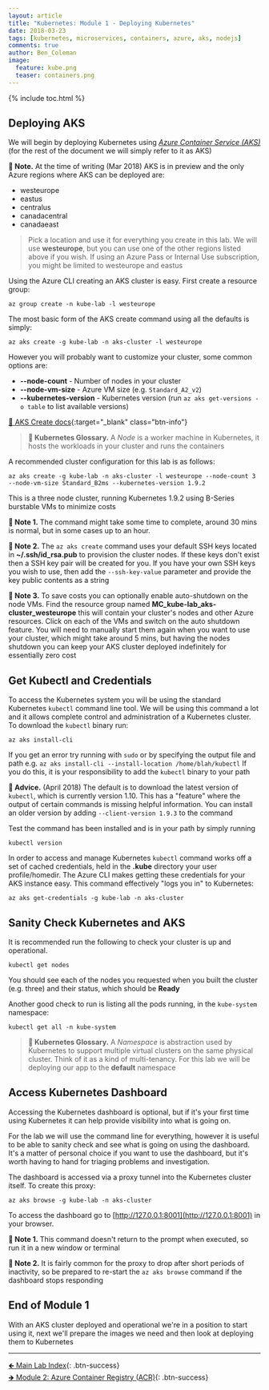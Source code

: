 ```yaml
---
layout: article
title: "Kubernetes: Module 1 - Deploying Kubernetes"
date: 2018-03-23
tags: [kubernetes, microservices, containers, azure, aks, nodejs]
comments: true
author: Ben_Coleman
image:
  feature: kube.png
  teaser: containers.png
---
```


{% include toc.html %}

## Deploying AKS
We will begin by deploying Kubernetes using [*Azure Container Service (AKS)*](https://azure.microsoft.com/en-us/services/container-service/) (for the rest of the document we will simply refer to it as AKS)

**💬 Note.** At the time of writing (Mar 2018) AKS is in preview and the only Azure regions where AKS can be deployed are: 
- westeurope
- eastus
- centralus
- canadacentral
- canadaeast  

> Pick a location and use it for everything you create in this lab. We will use **westeurope**, but you can use one of the other regions listed above if you wish. If using an Azure Pass or Internal Use subscription, you might be limited to westeurope and eastus

Using the Azure CLI creating an AKS cluster is easy. First create a resource group:
```
az group create -n kube-lab -l westeurope
```

The most basic form of the AKS create command using all the defaults is simply:
```
az aks create -g kube-lab -n aks-cluster -l westeurope
```

However you will probably want to customize your cluster, some common options are:
- **\-\-node-count** - Number of nodes in your cluster
- **\-\-node-vm-size** - Azure VM size (e.g. `Standard_A2_v2`)
- **\-\-kubernetes-version** - Kubernetes version (run `az aks get-versions -o table` to list available versions)

[📘 AKS Create docs](https://docs.microsoft.com/en-us/cli/azure/aks?view=azure-cli-latest#az-aks-create){:target="_blank" class="btn-info"}

> **📕 Kubernetes Glossary.** A *Node* is a worker machine in Kubernetes, it hosts the workloads in your cluster and runs the containers

A recommended cluster configuration for this lab is as follows:
```
az aks create -g kube-lab -n aks-cluster -l westeurope --node-count 3 --node-vm-size Standard_B2ms --kubernetes-version 1.9.2
```
This is a three node cluster, running Kubernetes 1.9.2 using B-Series burstable VMs to minimize costs

**💬 Note 1.** The command might take some time to complete, around 30 mins is normal, but in some cases up to an hour.

**💬 Note 2.** The `az aks create` command uses your default SSH keys located in **~/.ssh/id_rsa.pub** to provision the cluster nodes. If these keys don't exist then a SSH key pair will be created for you. If you have your own SSH keys you wish to use, then add the `--ssh-key-value` parameter and provide the key public contents as a string

**💬 Note 3.** To save costs you can optionally enable auto-shutdown on the node VMs. Find the resource group named **MC_kube-lab_aks-cluster_westeurope** this will contain your cluster's nodes and other Azure resources. Click on each of the VMs and switch on the auto shutdown feature. You will need to manually start them again when you want to use your cluster, which might take around 5 mins, but having the nodes shutdown you can keep your AKS cluster deployed indefinitely for essentially zero cost


## Get Kubectl and Credentials
To access the Kubernetes system you will be using the standard Kubernetes `kubectl` command line tool. We will be using this command a lot and it allows complete control and administration of a Kubernetes cluster.  
To download the `kubectl` binary run:
```
az aks install-cli
```
If you get an error try running with `sudo` or by specifying the output file and path e.g. `az aks install-cli --install-location /home/blah/kubectl` If you do this, it is your responsibility to add the `kubectl` binary to your path

**💬 Advice.** (April 2018) The default is to download the latest version of `kubectl`, which is currently version 1.10. This has a "feature" where the output of certain commands is missing helpful information. You can install an older version by adding `--client-version 1.9.3` to the command

Test the command has been installed and is in your path by simply running
```
kubectl version
```

In order to access and manage Kubernetes `kubectl` command works off a set of cached credentials, held in the **.kube** directory your user profile/homedir. The Azure CLI makes getting these credentials for your AKS instance easy. This command effectively "logs you in" to Kubernetes:
```
az aks get-credentials -g kube-lab -n aks-cluster
```

## Sanity Check Kubernetes and AKS
It is recommended run the following to check your cluster is up and operational.
```
kubectl get nodes
```
You should see each of the nodes you requested when you built the cluster (e.g. three) and their status, which should be **Ready**


Another good check to run is listing all the pods running, in the `kube-system` namespace:
```
kubectl get all -n kube-system
```
> **📕 Kubernetes Glossary.** A *Namespace* is abstraction used by Kubernetes to support multiple virtual clusters on the same physical cluster. Think of it as a kind of multi-tenancy. For this lab we will be deploying our app to the **default** namespace


## Access Kubernetes Dashboard 
Accessing the Kubernetes dashboard is optional, but if it's your first time using Kubernetes it can help provide visibility into what is going on. 

For the lab we will use the command line for everything, however it is useful to be able to sanity check and see what is going on using the dashboard. It's a matter of personal choice if you want to use the dashboard, but it's worth having to hand for triaging problems and investigation.

The dashboard is accessed via a proxy tunnel into the Kubernetes cluster itself. To create this proxy:
```
az aks browse -g kube-lab -n aks-cluster
```
To access the dashboard go to [http://127.0.0.1:8001](http://127.0.0.1:8001) in your browser. 

**💬 Note 1.** This command doesn't return to the prompt when executed, so run it in a new window or terminal

**💬 Note 2.**  It is fairly common for the proxy to drop after short periods of inactivity, so be prepared to re-start the `az aks browse` command if the dashboard stops responding

## End of Module 1
With an AKS cluster deployed and operational we're in a position to start using it, next we'll prepare the images we need and then look at deploying them to Kubernetes 

---

[🡸 Main Lab Index](..){: .btn-success}  
[🡺 Module 2: Azure Container Registry (ACR)](../part2){: .btn-success}

